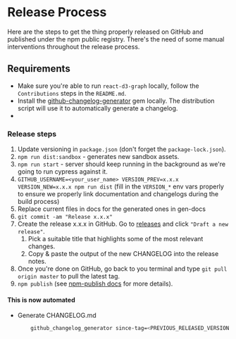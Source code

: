 # Release Process

Here are the steps to get the thing properly released on GitHub and published under the npm public registry. There's the need of some manual interventions throughout the release process.

## Requirements

- Make sure you're able to run `react-d3-graph` locally, follow the `Contributions` steps in the `README.md`.
- Install the [github-changelog-generator](https://github.com/github-changelog-generator/github-changelog-generator) gem locally. The distribution script will use it to automatically generate a changelog.
-

### Release steps

1.  Update versioning in `package.json` (don't forget the `package-lock.json`).
2.  `npm run dist:sandbox` - generates new sandbox assets.
3.  `npm run start` - server should keep running in the background as we're going to run
    cypress against it.
4.  `GITHUB_USERNAME=<your_user_name> VERSION_PREV=x.x.x VERSION_NEW=x.x.x npm run dist` (fill in the `VERSION_*` env vars properly to ensure we properly link documentation and changelogs during the build process)
5.  Replace current files in docs for the generated ones in gen-docs
6.  `git commit -am "Release x.x.x"`
7.  Create the release x.x.x in GitHub. Go to [releases](https://github.com/danielcaldas/react-d3-graph/releases) and click `"Draft a new release"`.
    1.  Pick a suitable title that highlights some of the most relevant changes.
    2.  Copy & paste the output of the new CHANGELOG into the release notes.
8.  Once you're done on GitHub, go back to you terminal and type `git pull origin master` to pull the latest tag.
9.  `npm publish` (see [npm-publish docs](https://docs.npmjs.com/cli/v6/commands/npm-publish) for more details).

#### This is now automated

- Generate CHANGELOG.md
  ```bash
      github_changelog_generator since-tag=<PREVIOUS_RELEASED_VERSION> -u GITHUB_USERNAME
  ```
